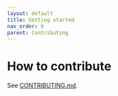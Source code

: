 ```yaml
---
layout: default
title: Getting started
nav_order: 0
parent: Contributing
---
```


# How to contribute

See [CONTRIBUTING.md](https://github.com/monime-lab/grpc-gateway/blob/master/CONTRIBUTING.md).
